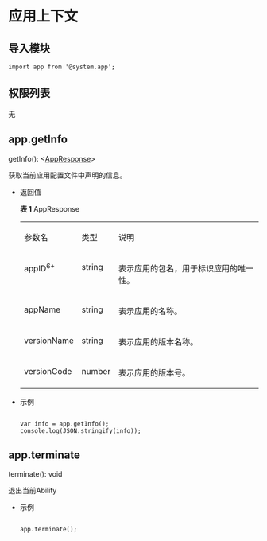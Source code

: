 # 应用上下文<a name="ZH-CN_TOPIC_0000001173324607"></a>

## 导入模块<a name="s1959b1529f574b74861e62008289bb21"></a>

```
import app from '@system.app';
```

## 权限列表<a name="section11257113618419"></a>

无

## app.getInfo<a name="s0e8ff40704e442bc87a848afa47bdfbb"></a>

getInfo\(\): <[AppResponse](#t3e93239d9b134b80957bcdd4acb05291)\>

获取当前应用配置文件中声明的信息。

-   返回值

    **表 1**  AppResponse

    <a name="t3e93239d9b134b80957bcdd4acb05291"></a>
    <table><tbody><tr id="recc81d9f995d44aa87ba9d714b756569"><td class="cellrowborder" valign="top" width="19%"><p id="aa3137ce511d140fba6cc93513a7a91e3"><a name="aa3137ce511d140fba6cc93513a7a91e3"></a><a name="aa3137ce511d140fba6cc93513a7a91e3"></a>参数名</p>
    </td>
    <td class="cellrowborder" valign="top" width="13%"><p id="a6b166163db284e5ca8dc0190b36ae40a"><a name="a6b166163db284e5ca8dc0190b36ae40a"></a><a name="a6b166163db284e5ca8dc0190b36ae40a"></a>类型</p>
    </td>
    <td class="cellrowborder" valign="top" width="68%"><p id="a4ba8ead9ee7b48298d9a6ed10659f13b"><a name="a4ba8ead9ee7b48298d9a6ed10659f13b"></a><a name="a4ba8ead9ee7b48298d9a6ed10659f13b"></a>说明</p>
    </td>
    </tr>
    <tr id="row2557173813243"><td class="cellrowborder" valign="top" width="19%"><p id="p898462584011"><a name="p898462584011"></a><a name="p898462584011"></a>appID<sup id="sup193948321350"><a name="sup193948321350"></a><a name="sup193948321350"></a>6+</sup></p>
    </td>
    <td class="cellrowborder" valign="top" width="13%"><p id="p698492564013"><a name="p698492564013"></a><a name="p698492564013"></a>string</p>
    </td>
    <td class="cellrowborder" valign="top" width="68%"><p id="p1998432514020"><a name="p1998432514020"></a><a name="p1998432514020"></a>表示应用的包名，用于标识应用的唯一性。</p>
    </td>
    </tr>
    <tr id="r64430cb15b54497f88ea6330b9a7454c"><td class="cellrowborder" valign="top" width="19%"><p id="a7cccea39636b47cd83188d400eed51e3"><a name="a7cccea39636b47cd83188d400eed51e3"></a><a name="a7cccea39636b47cd83188d400eed51e3"></a>appName</p>
    </td>
    <td class="cellrowborder" valign="top" width="13%"><p id="a2f72300143c441ef9a3fb5dc2f8e4aac"><a name="a2f72300143c441ef9a3fb5dc2f8e4aac"></a><a name="a2f72300143c441ef9a3fb5dc2f8e4aac"></a>string</p>
    </td>
    <td class="cellrowborder" valign="top" width="68%"><p id="a1c9b8d1829ef489e9e0fd1863190d228"><a name="a1c9b8d1829ef489e9e0fd1863190d228"></a><a name="a1c9b8d1829ef489e9e0fd1863190d228"></a>表示应用的名称。</p>
    </td>
    </tr>
    <tr id="r4f8f612a65b24ae9b75ae53893aeb3b9"><td class="cellrowborder" valign="top" width="19%"><p id="ae036f88e139e4379abdaf4969f0720ea"><a name="ae036f88e139e4379abdaf4969f0720ea"></a><a name="ae036f88e139e4379abdaf4969f0720ea"></a>versionName</p>
    </td>
    <td class="cellrowborder" valign="top" width="13%"><p id="a1d379931a20144f0b6d98f5396202cd9"><a name="a1d379931a20144f0b6d98f5396202cd9"></a><a name="a1d379931a20144f0b6d98f5396202cd9"></a>string</p>
    </td>
    <td class="cellrowborder" valign="top" width="68%"><p id="a70c91c442f7c41439a90ceb9041252e8"><a name="a70c91c442f7c41439a90ceb9041252e8"></a><a name="a70c91c442f7c41439a90ceb9041252e8"></a>表示应用的版本名称。</p>
    </td>
    </tr>
    <tr id="r89cf0afd5f444bd1b66ace0c31a25cda"><td class="cellrowborder" valign="top" width="19%"><p id="a3a86c086e40e475b8fb26cf43fe9a8d6"><a name="a3a86c086e40e475b8fb26cf43fe9a8d6"></a><a name="a3a86c086e40e475b8fb26cf43fe9a8d6"></a>versionCode</p>
    </td>
    <td class="cellrowborder" valign="top" width="13%"><p id="abcfd352ff3d84552938de0e2daf0703e"><a name="abcfd352ff3d84552938de0e2daf0703e"></a><a name="abcfd352ff3d84552938de0e2daf0703e"></a>number</p>
    </td>
    <td class="cellrowborder" valign="top" width="68%"><p id="af943e2ec7622407387d25d9331a01245"><a name="af943e2ec7622407387d25d9331a01245"></a><a name="af943e2ec7622407387d25d9331a01245"></a>表示应用的版本号。</p>
    </td>
    </tr>
    </tbody>
    </table>

-   示例

    ```
    
    var info = app.getInfo();
    console.log(JSON.stringify(info));
    ```


## app.terminate<a name="section974325124119"></a>

terminate\(\): void

退出当前Ability

-   示例

    ```
    
    app.terminate();
    ```


